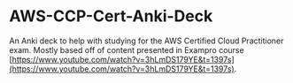 # AWS-CCP-Cert-Anki-Deck
An Anki deck to help with studying for the AWS Certified Cloud Practitioner exam. Mostly based off of content presented in Exampro course [https://www.youtube.com/watch?v=3hLmDS179YE&t=1397s](https://www.youtube.com/watch?v=3hLmDS179YE&t=1397s).
